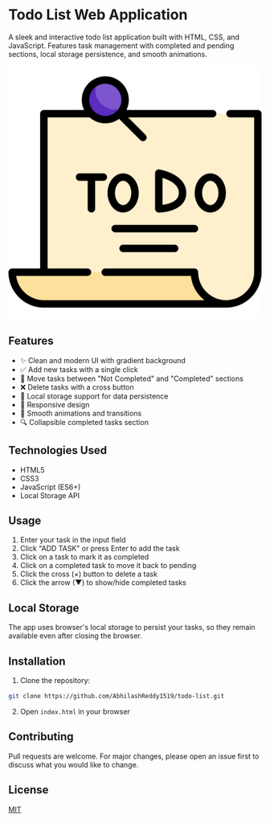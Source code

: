 # Todo List Web Application

A sleek and interactive todo list application built with HTML, CSS, and JavaScript. Features task management with completed and pending sections, local storage persistence, and smooth animations.

![Todo List App](./images/todoIcon.png)

## Features

- ✨ Clean and modern UI with gradient background
- ✅ Add new tasks with a single click
- 🔄 Move tasks between "Not Completed" and "Completed" sections
- ❌ Delete tasks with a cross button
- 💾 Local storage support for data persistence
- 📱 Responsive design
- 🎨 Smooth animations and transitions
- 🔍 Collapsible completed tasks section

## Technologies Used

- HTML5
- CSS3
- JavaScript (ES6+)
- Local Storage API

## Usage

1. Enter your task in the input field
2. Click "ADD TASK" or press Enter to add the task
3. Click on a task to mark it as completed
4. Click on a completed task to move it back to pending
5. Click the cross (×) button to delete a task
6. Click the arrow (▼) to show/hide completed tasks

## Local Storage

The app uses browser's local storage to persist your tasks, so they remain available even after closing the browser.

## Installation

1. Clone the repository:
```bash
git clone https://github.com/AbhilashReddy1519/todo-list.git
```

2. Open `index.html` in your browser

## Contributing

Pull requests are welcome. For major changes, please open an issue first to discuss what you would like to change.

## License

[MIT](https://choosealicense.com/licenses/mit/)
